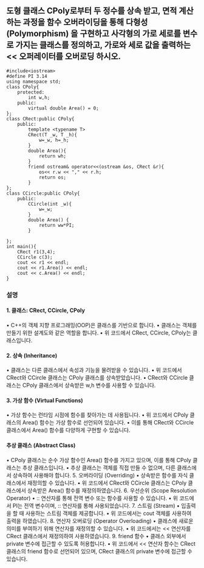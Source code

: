## 도형 클래스 CPoly로부터 두 정수를 상속 받고, 면적 계산하는 과정을 함수 오버라이딩을 통해 다형성(Polymorphism) 을 구현하고 사각형의 가로 세로를 변수로 가지는 클래스를 정의하고, 가로와 세로 값을 출력하는 << 오퍼레이터를 오버로딩 하시오.
```
#include<iostream>
#define PI 3.14
using namespace std;
class CPoly{
    protected:
        int w,h;
    public:
        virtual double Area() = 0;
};
class CRect:public CPoly{
    public:
        template <typename T>
        CRect(T _w, T _h){
            w=_w, h=_h;
        }
        double Area(){
            return wh;
        }
        friend ostream& operator<<(ostream &os, CRect &r){
            os<< r.w << "," << r.h;
            return os;
        }
};
class CCircle:public CPoly{
    public:
        CCircle(int _w){
            w=_w;
        }
        double Area() {
            return ww*PI;
        }

};
int main(){
    CRect r1(3,4);
    CCircle c(3);
    cout << r1 << endl;
    cout << r1.Area() << endl;
    cout << c.Area() << endl;
}
```

### 설명
#### 1. 클래스: CRect, CCircle, CPoly
•  C++의 객체 지향 프로그래밍(OOP)은 클래스를 기반으로 합니다.
•  클래스는 객체를 만들기 위한 설계도와 같은 역할을 합니다.
•  위 코드에서 CRect, CCircle, CPoly는 클래스입니다.
#### 2. 상속 (Inheritance)
•  클래스는 다른 클래스에서 속성과 기능을 물려받을 수 있습니다.
•  위 코드에서 CRect와 CCircle 클래스는 CPoly 클래스를 상속받았습니다.
•  CRect와 CCircle 클래스는 CPoly 클래스에서 상속받은 w,h 변수를 사용할 수 있습니다.
#### 3. 가상 함수 (Virtual Functions)
•  가상 함수는 런타임 시점에 함수를 찾아가는 데 사용됩니다.
•  위 코드에서 CPoly 클래스의 Area() 함수는 가상 함수로 선언되어 있습니다.
•  이를 통해 CRect와 CCircle 클래스에서 Area() 함수를 다양하게 구현할 수 있습니다.
#### 추상 클래스 (Abstract Class)
•  CPoly 클래스는 순수 가상 함수인 Area() 함수를 가지고 있으며, 이를 통해 CPoly 클래스는 추상 클래스입니다.
•  추상 클래스는 객체를 직접 만들 수 없으며, 다른 클래스에서 상속하여 사용해야 합니다.
5. 오버라이딩 (Overriding)
•  상속받은 함수를 자식 클래스에서 재정의할 수 있습니다.
•  위 코드에서 CRect와 CCircle 클래스는 CPoly 클래스에서 상속받은 Area() 함수를 재정의하였습니다.
6. 우선순위 (Scope Resolution Operator)
•  :: 연산자를 통해 전역 변수 또는 함수를 사용할 수 있습니다.
•  위 코드에서 PI는 전역 변수이며, :: 연산자를 통해 사용되었습니다.
7. 스트림 (Stream)
•  입출력을 할 때 사용하는 스트림 객체를 제공합니다.
•  위 코드에서는 cout 객체를 사용하여 출력을 하였습니다.
8. 연산자 오버로딩 (Operator Overloading)
•  클래스에 새로운 의미를 부여하기 위해 연산자를 재정의할 수 있습니다.
•  위 코드에서는 << 연산자를 CRect 클래스에서 재정의하여 사용하였습니다.
9. friend 함수
•  클래스 외부에서 private 변수에 접근할 수 있도록 허용합니다.
•  위 코드에서 << 연산자 함수는 CRect 클래스의 friend 함수로 선언되어 있으며, CRect 클래스의 private 변수에 접근할 수 있습니다.


